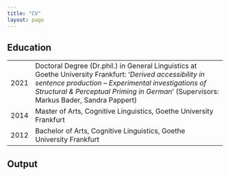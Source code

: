 ```yaml
---
title: "CV"
layout: page
---
```



## Education

| | |
|------|-------------|
| 2021     | Doctoral Degree (Dr.phil.) in General Linguistics at Goethe University Frankfurt: ‘*Derived accessibility in sentence production – Experimental investigations of Structural & Perceptual Priming in German*’ (Supervisors: Markus Bader, Sandra Pappert) | 
| 2014    | Master of Arts, Cognitive Linguistics, Goethe University Frankfurt | 
| 2012    | Bachelor of Arts, Cognitive Linguistics, Goethe University Frankfurt | 

## Output
